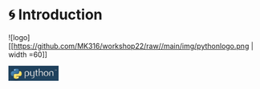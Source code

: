 # 🌀 Introduction  

![logo][[https://github.com/MK316/workshop22/raw//main/img/pythonlogo.png | width =60]]  

<img src="https://github.com/MK316/workshop22/raw//main/img/pythonlogo.png" width="100" height="30">
